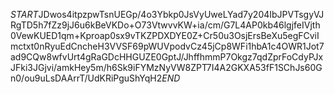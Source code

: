 $START$JDwos4itpzpwTsnUEGp/4o3Ybkp0JsVyUweLYad7y204IbJPVTsgyVJRgTD5h7fZz9jJ6u6kBeVKDo+O73VtwvvKW+ia/cm/G7L4AP0kb46lgjfeIVjth0VewKUED1qm+Kproap0sx9vTKZPDXDYE0Z+Cr50u3OsjErsBeXu5egFCviImctxt0nRyuEdCncheH3VVSF69pWUVpodvCz45jCp8WFi1hbA1c4OWR1Jot7ad9CQw8wfvUrt4gRaGDcHHGUZE0GptJ/JhffhmmP7Okgz7qdZprFoCdyPJxJFki3JGjvi/amkHey5m/h6Sk9iFYMzNyVW8ZPT7I4A2GKXA53fF1SChJs60Gn0/ou9uLsDAArrT/UdKRiPguShYqH2$END$
